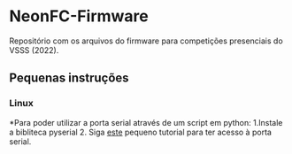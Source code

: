 # NeonFC-Firmware
Repositório com os arquivos do firmware para competições presenciais do VSSS (2022).

## Pequenas instruções
### Linux 
*Para poder utilizar a porta serial através de um script em python: 
  1.Instale a bibliteca pyserial
  2. Siga [este](https://gist.github.com/Alexsandr0x/c682a15d82e939ca43cf3c4866340325) pequeno tutorial para ter acesso à porta serial.


